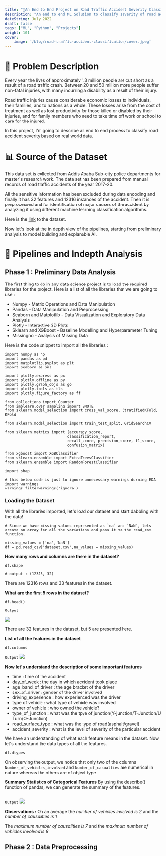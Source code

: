 ```yaml
---
title: "🚦An End to End Project on Road Traffic Accident Severity Classification"
description: "An end to end ML Solution to classify severity of road accidents using real world accident data"
dateString: July 2022
draft: false
tags: ["ML", "Python", "Projects"]
weight: 101
cover:
    image: "/blog/road-traffic-accident-classification/cover.jpeg"
---
```


# 📜 Problem Description
Every year the lives of approximately 1.3 million people are cut short as a result of a road traffic crash. Between 20 and 50 million more people suffer non-fatal injuries, with many incurring a disability as a result of their injury.

Road traffic injuries cause considerable economic losses to individuals, their families, and to nations as a whole. These losses arise from the cost of treatment as well as lost productivity for those killed or disabled by their injuries, and for family members who need to take time off work or school to care for the injured.

In this project, I'm going to describe an end to end process to classify road accident severity based on real world data.

# 📊 Source of the Dataset
This data set is collected from Addis Ababa Sub-city police departments for master's research work. The data set has been prepared from manual records of road traffic accidents of the year 2017-20. 

All the sensitive information has been excluded during data encoding and finally it has 32 features and 12316 instances of the accident. Then it is preprocessed and for identification of major causes of the accident by analyzing it using different machine learning classification algorithms. 

Here is the [link]("https://www.narcis.nl/dataset/RecordID/oai%3Aeasy.dans.knaw.nl%3Aeasy-dataset%3A191591") to the dataset.

Now let's look at the in depth view of the pipelines, starting from preliminary analysis to model building and explanable AI.

# 📌 Pipelines and Indepth Analysis

## Phase 1 : Preliminary Data Analysis

The first thing to do in any data science project is to load the required libraries for the project. Here is a list of all the libraries that we are going to use :

* Numpy - Matrix Operations and Data Manipulation
* Pandas - Data Manipulation and Preprocessing
* Seaborn and Matplotlib - Data Visualization and Exploratory Data Analysis
* Plotly - Interactive 3D Plots
* Sklearn and XGBoost - Baseline Modelling and Hyperparameter Tuning
* Missingno - Analysis of Missing Data

Here is the code snippet to import all the libraries :
```
import numpy as np
import pandas as pd
import matplotlib.pyplot as plt
import seaborn as sns

import plotly.express as px
import plotly.offline as py
import plotly.graph_objs as go
import plotly.tools as tls
import plotly.figure_factory as ff

from collections import Counter
from imblearn.over_sampling import SMOTE
from sklearn.model_selection import cross_val_score, StratifiedKFold, KFold

from sklearn.model_selection import train_test_split, GridSearchCV

from sklearn.metrics import (accuracy_score, 
                            classification_report,
                            recall_score, precision_score, f1_score,
                            confusion_matrix)

from xgboost import XGBClassifier
from sklearn.ensemble import ExtraTreesClassifier
from sklearn.ensemble import RandomForestClassifier

import shap

# this below code is just to ignore unnecessary warnings durning EDA
import warnings
warnings.filterwarnings('ignore')
```

### Loading the Dataset
With all the libraries imported, let's load our dataset and start dabbling with the data!

```
# Since we have missing values represented as `na` and `NaN`, lets create an array for all the variations and pass it to the read_csv function.

missing_values = ['na','NaN']
df = pd.read_csv('dataset.csv',na_values = missing_values)
```

**How many rows and columns are there in the dataset?**

```
df.shape

# output : (12316, 32)
```

There are 12316 rows and 33 features in the dataset.

**What are the first 5 rows in the dataset?**
```
df.head()
```

```Output```

<img src = "/blog/road-traffic-accident-classification/data-5-rows.png" />

There are 32 features in the dataset, but 5 are presented here.

**List of all the features in the dataset**

```
df.columns
```

```Output```
<img src = "/blog/road-traffic-accident-classification/columns.png" />

**Now let's understand the description of some important features**

- time : time of the accident
- day_of_week : the day in which accident took place
- age_band_of_driver : the age bracket of the driver
- sex_of_driver : gender of the driver involved
- driving_experience : how experienced was the driver
- type of vehicle : what type of vehicle was involved
- owner of vehicle : who owned the vehicle?
- type_of_junction : what was the tpye of junction(Y-junction/T-Junction/U Turn/O-Junction)
- road_surface_type : what was the type of road(asphalt/gravel)
- accident_severity : what is the level of severity of the particular accident

We have an understanding of what each feature means in the dataset. Now let's understand the data types of all the features.

```
df.dtypes
```

On observing the output, we notice that only two of the columns `Number_of_vehicles_involved` and `Number_of_casualties` are numerical in nature whereas the others are of object type.

**Summary Statistics of Categorical Features**
By using the describe() function of pandas, we can generate the summary of the features.

```df.describe()
```

```Output```
<img src = "/blog/road-traffic-accident-classification/describe.png">

**Observations :** 
On an average the *number of vehicles involved is 2* and the *number of causalities is 1*

The *maximum number of causalities is 7* and the *maximum number of vehicles involved is 8*

## Phase 2 : Data Preprocessing

